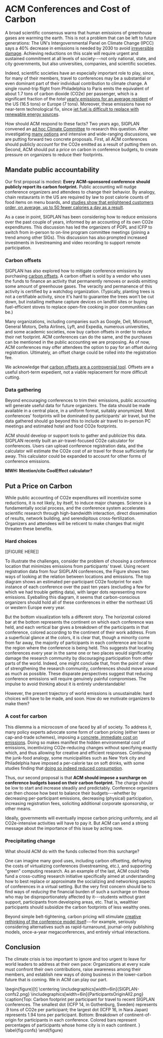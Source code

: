 # ACM Conferences and Cost of Carbon

A broad scientific consensus warns that human emissions of greenhouse
gases are warming the earth.  This is not a problem that can be left
to future generations: The UN's Intergovernmental Panel on Climate
Change (IPCC) says a 40% decrease in emissions is needed by 2030 to
avoid [irreversible damage][IPCC18].  Achieving reductions on this
scale will require urgent and sustained commitment at all levels of
society---not only national, state, and city governments, but also
universities, companies, and scientific societies.

Indeed, scientific societies have an especially important
role to play, since, for many of their members, travel to conferences
may be a substantial or even dominant part of their individual
contribution to climate change.  A single round-trip flight from
Philadelphia to Paris emits the equivalent of about 1.7 tons of carbon
dioxide (CO2e) per passenger, which is a significant fraction of the
*total*
[yearly emissions for an average resident][emissions] of the US (16.5 tons) or Europe (7 tons).
Moreover, these emissions have no near-term technological fix, since
[jet fuel is difficult to replace with renewable energy sources][elec-air].

How should ACM respond to these facts?  Two years ago, SIGPLAN convened an [ad hoc Climate
Committee][ClimateCommittee] to research this question. After
investigating [many options][ClimateCommitteReport] and intensive and
wide-ranging discussions, we are putting forward two concrete proposals. First, all ACM
conferences should publicly *account* for the CO2e emitted as a
result of putting them on. Second, ACM should put a *price* on 
carbon in conference budgets, to create pressure on organizers to reduce
their footprints.

## Mandate public accountability

Our first proposal is modest: **Every ACM-sponsored conference should
publicly report its carbon footprint.**
Public accounting will nudge conference organizers and attendees to change
their behavior. By analogy, chain restaurants in the US are required by law
to post calorie counts of food items on menu boards, and [studies show that
enlightened customers order, on average, up to 50 fewer calories a day as a
result][menu]. 

As a case in point, SIGPLAN has been considering how to reduce emissions
over the past couple of years, informed by an accounting of its own
CO2e expenditures. This discussion has led the organizers of POPL and
ICFP to switch from in-person to on-line 
program committee meetings (joining a trend among other SIGs). This
discussion has also prompted increased investments in
livestreaming and video recording to support remote participation.

### Carbon offsets

SIGPLAN has also explored how to mitigate conference emissions by
purchasing [carbon offsets][CarbonOFfsetReport].  A carbon offset is
sold by a vendor who uses the funds to finance an activity that
permanently removes or avoids emitting some amount of greenhouse
gases.  The veracity and permanence of this activity is certified by a
watchdog organization. (Typically, planting trees is not a certifiable
activity, since it's hard to guarantee the trees won't be cut down,
but installing methane capture devices on landfill sites or buying
fuel-efficient stoves to replace open-fire cooking in poor communities
can be.)

Many organizations, including companies such as Google, Dell,
Microsoft, General Motors, Delta Airlines, Lyft, and Expedia, numerous
universities, and some academic societies, now buy carbon offsets in
order to reduce their net footprint. ACM conferences can do the same,
and the purchases can be mentioned in the public accounting we are
proposing. As of now, ACM conferences may offer
attendees the option to pay for an offset during
registration. Ultimately, an offset charge could be rolled into the
registration fee. 

We acknowledge that
[carbon offsets are a controversial tool][carbon-offsets-are-not-our-get-out-jail-free-card].
Offsets are a useful short-term
expedient, not a viable replacement for more difficult cutting.

### Data gathering

Beyond encouraging conferences to trim their emissions, public
accounting will generate useful data for future organizers.  The data
should be made available in a central place, in a uniform format,
suitably anonymized.  Most conferences' footprints
will be dominated by participants' air travel, but the data gathered
should go beyond this to include air travel to in-person PC meetings
and estimated hotel and food CO2e footprints.

ACM should develop or support tools to gather and publicize this
data. SIGPLAN recently built an air-travel-focused CO2e calculator for 
conferences. Users can upload conference registration data, and the
calculator will estimate the CO2e cost of air travel for those
sufficiently far away. This calculator could be expanded to account
for other forms of conference emissions.

**MWH: Mention/cite CoolEffect calculator?**

## Put a Price on Carbon

While public accounting of CO2e expenditures will incentivize some 
reductions, it is not likely, by itself, to induce major changes.
Science is a fundamentally social process, and the conference system
accelerates scientific research through high-bandwidth interaction,
direct dissemination of results, network building, and serendipitous
cross-fertilization. Organizers and attendees will be reticent to
make changes that might threaten these benefits.

### Hard choices

[[FIGURE HERE]]

To illustrate the challenges, consider the problem of choosing a
conference location that minimizes emissions from participants'
travel.  Using recent registration data from four SIGPLAN conferences,
the Figure shows two ways of looking at the relation
between locations and emissions.  The top diagram shows an estimated
per-participant CO2e footprint for each instance of each conference
over the past ten years (excluding a few for which we had trouble
getting data), with larger dots representing more emissions.
Eyeballing this diagram, it seems that carbon-conscious organizers
should hold all of these conferences in either the northeast US or
western Europe every year.

But the bottom visualization tells a
different story.  The horizontal colored bar at the bottom represents
the continent on which each conference was held, and each vertical bar
gives a breakdown of the participants in that conference, colored
according to the continent of their work address.  From a superficial
glance at the colors, it is clear that, though a minority come from
far away, the majority of participants in each conference are local to
the region where the conference is being held. This suggests that
locating conferences every year in the same one or two places would
significantly damage the research community by discouraging
participation from other parts of the world.  Indeed, one might
conclude that, from the point of view of strengthening the research
community, conferences should move around as much as possible.  These
disparate perspectives suggest that reducing conference emissions will
require genuinely painful compromises.  The impulse to avoid thinking
about it is entirely understandable!

However, the present trajectory of world emissions is unsustainable:
hard choices will have to be made, and soon. How do we motivate
organizers to make them?

### A cost for carbon

This dilemma is a microcosm of one faced by all of society. To address
it, many policy experts advocate some form of carbon pricing (either
taxes or cap-and-trade schemes), imposing a
[concrete, immediate cost on emissions][carbonprice]. Doing so makes
manifest the hidden environmental cost of emissions, incentivizing
CO2e-reducing changes without specifying exactly which, and thus
allowing for creative and efficient responses. Continuing the
junk-food analogy, some municipalities such as New York city and
Philadelphia have imposed a per-calorie tax on soft drinks, with some
studies finding that [doing so indeed reduced consumption][sodatax].

Thus, our second proposal is that **ACM should
impose a surcharge on conference budgets based on their carbon footprint.**
The charge should be low to start and increase steadily and
predictably. Conference organizers can then choose how
best to balance their budgets---whether by decreasing per-participant
emissions, decreasing (physical) participation, increasing
registration fees, soliciting additional corporate sponsorship, or
other means.

Ideally, governments will eventually impose carbon pricing
uniformly, and all CO2e-intensive activities will have to pay it. But
ACM can send a strong message about the importance of this issue by
acting now. 

### Precipitating change

What should ACM do with the funds collected from this surcharge?

One can imagine many good uses, including carbon offsetting, defraying
the costs of virtualizing conferences (livestreaming, etc.), and
supporting "green" computing research. As an example of the last, ACM
could help fund a cross-cutting research initiative specifically aimed
at understanding how to best replace or approximate the socializing
and networking aspects of conferences in a virtual setting.  But the
very first concern should be to find ways of *reducing* the financial
burden of such a surcharge on those who may be disproportionately
affected by it---students without grant support, participants from
developing areas, etc.  That is, wealthier participants should
subsidize the carbon footprints of less wealthy ones.

Beyond simple belt-tightening, carbon pricing will stimulate
[creative rethinking of the conference model itself][NCN]---for
example, seriously considering alternatives such as rapid-turnaround,
journal-only publishing models, once-a-year megaconferences, and
entirely virtual interactions.
<!--
A potential sticking point is that some
of these will significantly reduce conference revenues, in turn
impacting the income stream of ACM itself; this could make emissions
reduction politically problematic unless ACM's conference-focused
business model is also adjusted.  Planning for this eventuality should
begin now!
-->

## Conclusion

The climate crisis is too important to ignore and too urgent to leave for
world leaders to address at their own pace: Organizations at every scale
must confront their own contributions, raise awareness among their members,
and establish new ways of doing business in the lower-carbon future that is
coming. We in ACM can play our part.

[sodatax]: https://www.cnbc.com/2019/05/14/sugary-drink-sales-fall-38percent-after-philadelphia-levied-soda-tax-study.html
[carbonprice]: https://kleinmanenergy.upenn.edu/policy-digests/why-carbon-pricing-falls-short
[menu]: https://www.cnn.com/2018/05/07/health/restaurant-calorie-count-partner/index.html
[IPCC18]: https://www.ipcc.ch/sr15/
[CarbonOFfsetReport]: http://www.cis.upenn.edu/~bcpierce/papers/carbon-offsets.pdf
[ClimateCommitteReport]: http://www.cis.upenn.edu/~bcpierce/papers/sigplan-climate-report.pdf
[elec-air]: https://www.universal-sci.com/headlines/2018/11/30/-why-arent-there-electric-airplanes-yet
[ClimateCommittee]: https://www.sigplan.org/Resources/Climate/
[pricingcarbon]: http://www.worldbank.org/en/programs/pricing-carbon
[NCN]: http://hiltner.english.ucsb.edu/index.php/ncnc-guide
[carbon-offsets-are-not-our-get-out-jail-free-card]: https://www.unenvironment.org/news-and-stories/story/carbon-offsets-are-not-our-get-out-jail-free-card
[emissions]: https://data.worldbank.org/indicator/EN.ATM.CO2E.PC

\begin{figure}[t]
\centering
\includegraphics[width=6in]{SIGPLAN-confs2.png}
\includegraphics[width=6in]{ParticipantsOriginAll2.png}
\caption{Top: Carbon footprint per participant for travel to recent SIGPLAN
  conferences. The smallest dot (ICFP
  14, in Gothenburg, Sweden) represents .9 tons of CO2e per participant; the
  largest dot (ICFP 16, in Nara Japan) represents 1.94 tons per
  participant. Bottom: Breakdown of continent-of-origin for participants in
  each conference.  Colored bars represent percentages of participants whose
  home city is in each continent.
}
\label{fig:confs}
\end{figure}
